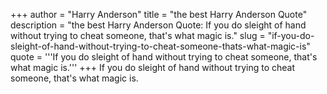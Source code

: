 +++
author = "Harry Anderson"
title = "the best Harry Anderson Quote"
description = "the best Harry Anderson Quote: If you do sleight of hand without trying to cheat someone, that's what magic is."
slug = "if-you-do-sleight-of-hand-without-trying-to-cheat-someone-thats-what-magic-is"
quote = '''If you do sleight of hand without trying to cheat someone, that's what magic is.'''
+++
If you do sleight of hand without trying to cheat someone, that's what magic is.
